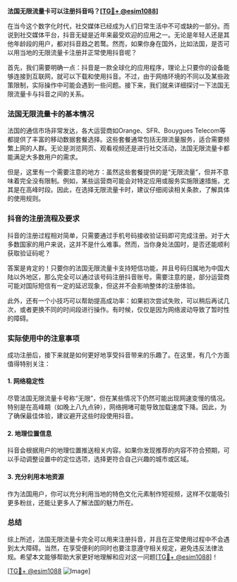 **法国无限流量卡可以注册抖音吗？[[TG💪+ @esim1088](https://t.me/s/esim1088)]**

在当今这个数字化时代，社交媒体已经成为人们日常生活中不可或缺的一部分。而说到社交媒体平台，抖音无疑是近年来最受欢迎的应用之一。无论是年轻人还是其他年龄段的用户，都对抖音趋之若鹜。然而，如果你身在国外，比如法国，是否可以用当地的无限流量卡注册并正常使用抖音呢？

首先，我们需要明确一点：抖音是一款全球化的应用程序，理论上只要你的设备能够连接到互联网，就可以下载和使用抖音。不过，由于网络环境的不同以及某些政策限制，实际操作中可能会遇到一些问题。接下来，我们就来详细探讨一下法国无限流量卡与抖音之间的关系。

### 法国无限流量卡的基本情况

法国的通信市场非常发达，各大运营商如Orange、SFR、Bouygues Telecom等都提供了丰富的移动数据套餐选择。这些套餐通常包括无限流量服务，适合需要频繁上网的人群。无论是浏览网页、观看视频还是进行社交活动，法国无限流量卡都能满足大多数用户的需求。

但是，这里有一个需要注意的地方：虽然这些套餐提供的是“无限流量”，但并不意味着完全没有限制。例如，某些运营商可能会对特定应用或服务实施限速措施，尤其是在高峰时段。因此，在选择无限流量卡时，建议仔细阅读相关条款，了解具体的使用规则。

### 抖音的注册流程及要求

抖音的注册过程相对简单，只需要通过手机号码接收验证码即可完成注册。对于大多数国家的用户来说，这并不是什么难事。然而，当你身处法国时，是否还能顺利获取验证码呢？

答案是肯定的！只要你的法国无限流量卡支持短信功能，并且号码归属地为中国大陆以外地区，那么完全可以通过该号码注册抖音账号。需要注意的是，部分运营商可能对国际短信有一定的延迟现象，但这并不会影响整体的注册体验。

此外，还有一个小技巧可以帮助提高成功率：如果初次尝试失败，可以稍后再试几次，或者更换不同的时间段进行操作。有时候，仅仅是因为网络波动导致了暂时性的障碍。

### 实际使用中的注意事项

成功注册后，接下来就是如何更好地享受抖音带来的乐趣了。在这里，有几个方面值得特别关注：

#### 1. 网络稳定性
尽管法国无限流量卡号称“无限”，但在某些情况下仍然可能出现网速变慢的情况。特别是在高峰期（如晚上八九点钟），网络拥堵可能导致加载速度下降。因此，为了确保最佳体验，建议避开这些时段使用抖音。

#### 2. 地理位置信息
抖音会根据用户的地理位置推送相关内容。如果你发现推荐的内容不符合预期，可以手动调整设置中的定位选项，选择更符合自己兴趣的城市或区域。

#### 3. 充分利用本地资源
作为法国用户，你可以充分利用当地的特色文化元素制作短视频，这样不仅能吸引更多粉丝，还能让更多人了解法国的魅力所在。

### 总结

综上所述，法国无限流量卡完全可以用来注册抖音，并且在正常使用过程中不会遇到太大障碍。当然，在享受便利的同时也要注意遵守相关规定，避免违反法律法规。希望本文能够帮助大家更好地理解和应对这一问题[[TG💪+ @esim1088](https://t.me/s/esim1088)]！

[[TG💪+ @esim1088](https://t.me/s/esim1088) ![Image](https://i.postimg.cc/4NQfJmqS/Snipaste-2025-05-13-00-14-12.png)]